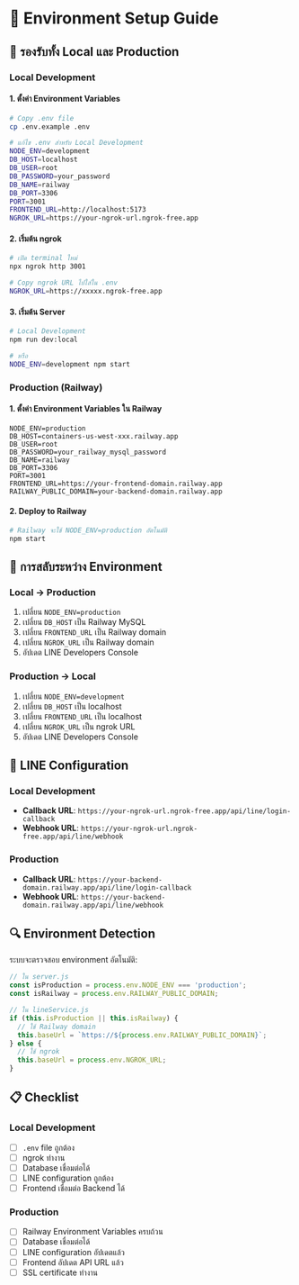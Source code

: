 # 🔧 Environment Setup Guide

## 🎯 รองรับทั้ง Local และ Production

### **Local Development**

#### 1. **ตั้งค่า Environment Variables**
```bash
# Copy .env file
cp .env.example .env

# แก้ไข .env สำหรับ Local Development
NODE_ENV=development
DB_HOST=localhost
DB_USER=root
DB_PASSWORD=your_password
DB_NAME=railway
DB_PORT=3306
PORT=3001
FRONTEND_URL=http://localhost:5173
NGROK_URL=https://your-ngrok-url.ngrok-free.app
```

#### 2. **เริ่มต้น ngrok**
```bash
# เปิด terminal ใหม่
npx ngrok http 3001

# Copy ngrok URL ไปใส่ใน .env
NGROK_URL=https://xxxxx.ngrok-free.app
```

#### 3. **เริ่มต้น Server**
```bash
# Local Development
npm run dev:local

# หรือ
NODE_ENV=development npm start
```

### **Production (Railway)**

#### 1. **ตั้งค่า Environment Variables ใน Railway**
```env
NODE_ENV=production
DB_HOST=containers-us-west-xxx.railway.app
DB_USER=root
DB_PASSWORD=your_railway_mysql_password
DB_NAME=railway
DB_PORT=3306
PORT=3001
FRONTEND_URL=https://your-frontend-domain.railway.app
RAILWAY_PUBLIC_DOMAIN=your-backend-domain.railway.app
```

#### 2. **Deploy to Railway**
```bash
# Railway จะใช้ NODE_ENV=production อัตโนมัติ
npm start
```

## 🔄 การสลับระหว่าง Environment

### **Local → Production**
1. เปลี่ยน `NODE_ENV=production`
2. เปลี่ยน `DB_HOST` เป็น Railway MySQL
3. เปลี่ยน `FRONTEND_URL` เป็น Railway domain
4. เปลี่ยน `NGROK_URL` เป็น Railway domain
5. อัปเดต LINE Developers Console

### **Production → Local**
1. เปลี่ยน `NODE_ENV=development`
2. เปลี่ยน `DB_HOST` เป็น localhost
3. เปลี่ยน `FRONTEND_URL` เป็น localhost
4. เปลี่ยน `NGROK_URL` เป็น ngrok URL
5. อัปเดต LINE Developers Console

## 🚨 LINE Configuration

### **Local Development**
- **Callback URL**: `https://your-ngrok-url.ngrok-free.app/api/line/login-callback`
- **Webhook URL**: `https://your-ngrok-url.ngrok-free.app/api/line/webhook`

### **Production**
- **Callback URL**: `https://your-backend-domain.railway.app/api/line/login-callback`
- **Webhook URL**: `https://your-backend-domain.railway.app/api/line/webhook`

## 🔍 Environment Detection

ระบบจะตรวจสอบ environment อัตโนมัติ:

```javascript
// ใน server.js
const isProduction = process.env.NODE_ENV === 'production';
const isRailway = process.env.RAILWAY_PUBLIC_DOMAIN;

// ใน lineService.js
if (this.isProduction || this.isRailway) {
  // ใช้ Railway domain
  this.baseUrl = `https://${process.env.RAILWAY_PUBLIC_DOMAIN}`;
} else {
  // ใช้ ngrok
  this.baseUrl = process.env.NGROK_URL;
}
```

## 📋 Checklist

### **Local Development**
- [ ] `.env` file ถูกต้อง
- [ ] ngrok ทำงาน
- [ ] Database เชื่อมต่อได้
- [ ] LINE configuration ถูกต้อง
- [ ] Frontend เชื่อมต่อ Backend ได้

### **Production**
- [ ] Railway Environment Variables ครบถ้วน
- [ ] Database เชื่อมต่อได้
- [ ] LINE configuration อัปเดตแล้ว
- [ ] Frontend อัปเดต API URL แล้ว
- [ ] SSL certificate ทำงาน
